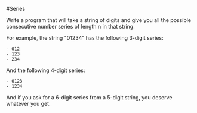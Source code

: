 #Series

Write a program that will take a string of digits and give you all the possible consecutive number series of length n in that string.

For example, the string "01234" has the following 3-digit series:
```
- 012
- 123
- 234
```
And the following 4-digit series:
```
- 0123
- 1234
```
And if you ask for a 6-digit series from a 5-digit string, you deserve whatever you get.
